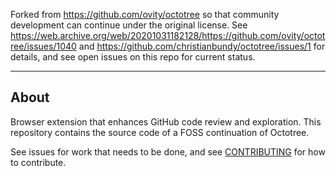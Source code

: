 Forked from https://github.com/ovity/octotree so that community development can
continue under the original license. See
https://web.archive.org/web/20201031182128/https://github.com/ovity/octotree/issues/1040
and https://github.com/christianbundy/octotree/issues/1 for details, and see
open issues on this repo for current status.

----

## About

Browser extension that enhances GitHub code review and exploration. This
repository contains the source code of a FOSS continuation of Octotree.

See issues for work that needs to be done, and see
[CONTRIBUTING](./.github/CONTRIBUTING.md) for how to contribute.

